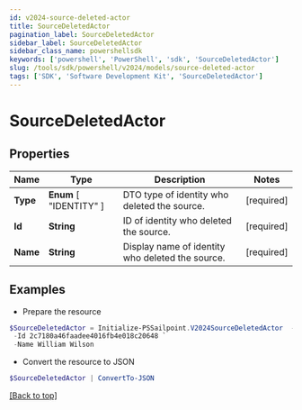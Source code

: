 ```yaml
---
id: v2024-source-deleted-actor
title: SourceDeletedActor
pagination_label: SourceDeletedActor
sidebar_label: SourceDeletedActor
sidebar_class_name: powershellsdk
keywords: ['powershell', 'PowerShell', 'sdk', 'SourceDeletedActor'] 
slug: /tools/sdk/powershell/v2024/models/source-deleted-actor
tags: ['SDK', 'Software Development Kit', 'SourceDeletedActor']
---
```



# SourceDeletedActor

## Properties

Name | Type | Description | Notes
------------ | ------------- | ------------- | -------------
**Type** |   **Enum** [  "IDENTITY" ] | DTO type of identity who deleted the source. | [required]
**Id** |  **String** | ID of identity who deleted the source. | [required]
**Name** |  **String** | Display name of identity who deleted the source. | [required]

## Examples

- Prepare the resource
```powershell
$SourceDeletedActor = Initialize-PSSailpoint.V2024SourceDeletedActor  -Type IDENTITY `
 -Id 2c7180a46faadee4016fb4e018c20648 `
 -Name William Wilson
```

- Convert the resource to JSON
```powershell
$SourceDeletedActor | ConvertTo-JSON
```


[[Back to top]](#) 

